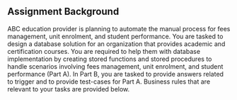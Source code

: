 ## Assignment Background
ABC education provider is planning to automate the manual process for fees management, unit enrolment, and student performance. You are tasked to design a database solution for an organization that provides academic and certification courses. You are required to help them with database implementation by creating stored functions and stored procedures to handle scenarios involving fees management, unit enrolment, and student performance (Part A). In Part B, you are tasked to provide answers related to trigger and to provide test-cases for Part A. Business rules that are relevant to your tasks are provided below.
